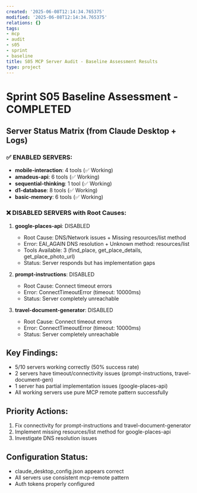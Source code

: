 ```yaml
---
created: '2025-06-08T12:14:34.765375'
modified: '2025-06-08T12:14:34.765375'
relations: {}
tags:
- mcp
- audit
- s05
- sprint
- baseline
title: S05 MCP Server Audit - Baseline Assessment Results
type: project
---
```


# Sprint S05 Baseline Assessment - COMPLETED

## Server Status Matrix (from Claude Desktop + Logs)

### ✅ ENABLED SERVERS:
- **mobile-interaction**: 4 tools (✅ Working)
- **amadeus-api**: 6 tools (✅ Working) 
- **sequential-thinking**: 1 tool (✅ Working)
- **d1-database**: 8 tools (✅ Working)
- **basic-memory**: 6 tools (✅ Working)

### ❌ DISABLED SERVERS with Root Causes:

1. **google-places-api**: DISABLED
   - Root Cause: DNS/Network issues + Missing resources/list method
   - Error: EAI_AGAIN DNS resolution + Unknown method: resources/list
   - Tools Available: 3 (find_place, get_place_details, get_place_photo_url)
   - Status: Server responds but has implementation gaps

2. **prompt-instructions**: DISABLED  
   - Root Cause: Connect timeout errors
   - Error: ConnectTimeoutError (timeout: 10000ms)
   - Status: Server completely unreachable

3. **travel-document-generator**: DISABLED
   - Root Cause: Connect timeout errors  
   - Error: ConnectTimeoutError (timeout: 10000ms)
   - Status: Server completely unreachable

## Key Findings:
- 5/10 servers working correctly (50% success rate)
- 2 servers have timeout/connectivity issues (prompt-instructions, travel-document-gen)
- 1 server has partial implementation issues (google-places-api)
- All working servers use pure MCP remote pattern successfully

## Priority Actions:
1. Fix connectivity for prompt-instructions and travel-document-generator
2. Implement missing resources/list method for google-places-api
3. Investigate DNS resolution issues

## Configuration Status:
- claude_desktop_config.json appears correct
- All servers use consistent mcp-remote pattern
- Auth tokens properly configured


